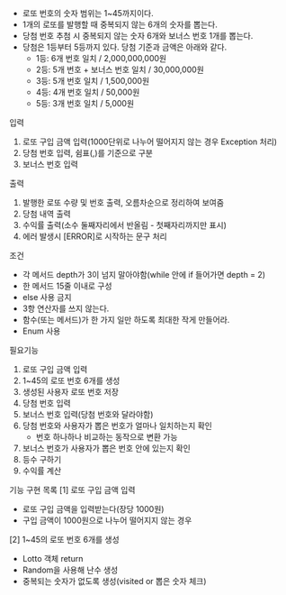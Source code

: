 - 로또 번호의 숫자 범위는 1~45까지이다.
- 1개의 로또를 발행할 때 중복되지 않는 6개의 숫자를 뽑는다.
- 당첨 번호 추첨 시 중복되지 않는 숫자 6개와 보너스 번호 1개를 뽑는다.
- 당첨은 1등부터 5등까지 있다. 당첨 기준과 금액은 아래와 같다.
    - 1등: 6개 번호 일치 / 2,000,000,000원
    - 2등: 5개 번호 + 보너스 번호 일치 / 30,000,000원
    - 3등: 5개 번호 일치 / 1,500,000원
    - 4등: 4개 번호 일치 / 50,000원
    - 5등: 3개 번호 일치 / 5,000원

입력
1. 로또 구입 금액 입력(1000단위로 나누어 떨어지지 않는 경우 Exception 처리)
2. 당첨 번호 입력, 쉼표(,)를 기준으로 구분
3. 보너스 번호 입력

출력
1. 발행한 로또 수량 및 번호 출력, 오름차순으로 정리하여 보여줌
2. 당첨 내역 출력
3. 수익률 출력(소수 둘째자리에서 반올림 - 첫째자리까지만 표시)
4. 에러 발생시 [ERROR]로 시작하는 문구 처리

조건
- 각 메서드 depth가 3이 넘지 말아야함(while 안에 if 들어가면 depth = 2)
- 한 메서드 15줄 이내로 구성
- else 사용 금지
- 3항 연산자를 쓰지 않는다.
- 함수(또는 메서드)가 한 가지 일만 하도록 최대한 작게 만들어라.
- Enum 사용

필요기능
1. 로또 구입 금액 입력
2. 1~45의 로또 번호 6개를 생성
3. 생성된 사용자 로또 번호 저장
4. 당첨 번호 입력
5. 보너스 번호 입력(당첨 번호와 달라야함)
6. 당첨 번호와 사용자가 뽑은 번호가 얼마나 일치하는지 확인
	- 번호 하나하나 비교하는 동작으로 변환 가능
7. 보너스 번호가 사용자가 뽑은 번호 안에 있는지 확인
8. 등수 구하기
9. 수익률 계산

기능 구현 목록
[1] 로또 구입 금액 입력
- 로또 구입 금액을 입력받는다(장당 1000원)
- 구입 금액이 1000원으로 나누어 떨어지지 않는 경우

[2] 1~45의 로또 번호 6개를 생성
- Lotto 객체 return
- Random을 사용해 난수 생성
- 중복되는 숫자가 없도록 생성(visited or 뽑은 숫자 체크)
